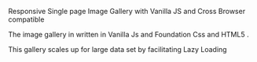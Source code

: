 Responsive Single page  Image Gallery with Vanilla JS and Cross Browser compatible 

The image gallery in written in Vanilla Js and Foundation Css and HTML5 .

This gallery scales up for large data set by facilitating Lazy Loading 

